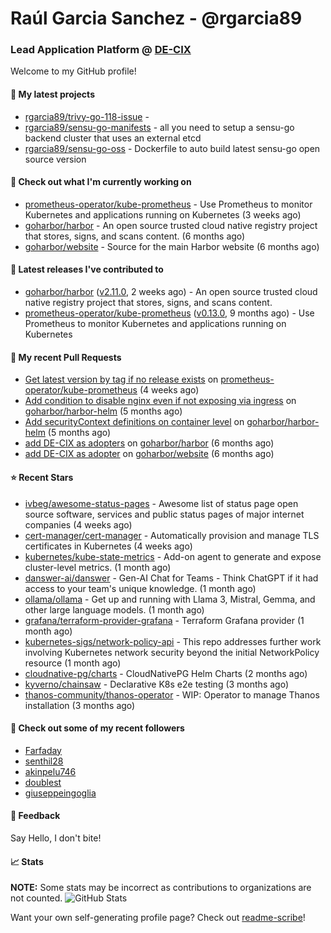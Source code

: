 # Raúl Garcia Sanchez - @rgarcia89
### Lead Application Platform @ [DE-CIX](https://de-cix.net/)

Welcome to my GitHub profile!

#### 🌱 My latest projects

- [rgarcia89/trivy-go-118-issue](https://github.com/rgarcia89/trivy-go-118-issue) - 
- [rgarcia89/sensu-go-manifests](https://github.com/rgarcia89/sensu-go-manifests) - all you need to setup a sensu-go backend cluster that uses an external etcd
- [rgarcia89/sensu-go-oss](https://github.com/rgarcia89/sensu-go-oss) - Dockerfile to auto build latest sensu-go open source version

#### 👷 Check out what I'm currently working on

- [prometheus-operator/kube-prometheus](https://github.com/prometheus-operator/kube-prometheus) - Use Prometheus to monitor Kubernetes and applications running on Kubernetes (3 weeks ago)
- [goharbor/harbor](https://github.com/goharbor/harbor) - An open source trusted cloud native registry project that stores, signs, and scans content. (6 months ago)
- [goharbor/website](https://github.com/goharbor/website) - Source for the main Harbor website (6 months ago)

#### 🔭 Latest releases I've contributed to

- [goharbor/harbor](https://github.com/goharbor/harbor) ([v2.11.0](https://github.com/goharbor/harbor/releases/tag/v2.11.0), 2 weeks ago) - An open source trusted cloud native registry project that stores, signs, and scans content.
- [prometheus-operator/kube-prometheus](https://github.com/prometheus-operator/kube-prometheus) ([v0.13.0](https://github.com/prometheus-operator/kube-prometheus/releases/tag/v0.13.0), 9 months ago) - Use Prometheus to monitor Kubernetes and applications running on Kubernetes

#### 🔨 My recent Pull Requests

- [Get latest version by tag if no release exists](https://github.com/prometheus-operator/kube-prometheus/pull/2435) on [prometheus-operator/kube-prometheus](https://github.com/prometheus-operator/kube-prometheus) (4 weeks ago)
- [Add condition to disable nginx even if not exposing via ingress](https://github.com/goharbor/harbor-helm/pull/1687) on [goharbor/harbor-helm](https://github.com/goharbor/harbor-helm) (5 months ago)
- [Add securityContext definitions on container level](https://github.com/goharbor/harbor-helm/pull/1673) on [goharbor/harbor-helm](https://github.com/goharbor/harbor-helm) (5 months ago)
- [add DE-CIX as adopters](https://github.com/goharbor/harbor/pull/19707) on [goharbor/harbor](https://github.com/goharbor/harbor) (6 months ago)
- [add DE-CIX as adopter](https://github.com/goharbor/website/pull/520) on [goharbor/website](https://github.com/goharbor/website) (6 months ago)

#### ⭐ Recent Stars

- [ivbeg/awesome-status-pages](https://github.com/ivbeg/awesome-status-pages) - Awesome list of status page open source software, services and public status pages of major internet companies (4 weeks ago)
- [cert-manager/cert-manager](https://github.com/cert-manager/cert-manager) - Automatically provision and manage TLS certificates in Kubernetes (4 weeks ago)
- [kubernetes/kube-state-metrics](https://github.com/kubernetes/kube-state-metrics) - Add-on agent to generate and expose cluster-level metrics. (1 month ago)
- [danswer-ai/danswer](https://github.com/danswer-ai/danswer) - Gen-AI Chat for Teams - Think ChatGPT if it had access to your team&#39;s unique knowledge. (1 month ago)
- [ollama/ollama](https://github.com/ollama/ollama) - Get up and running with Llama 3, Mistral, Gemma, and other large language models. (1 month ago)
- [grafana/terraform-provider-grafana](https://github.com/grafana/terraform-provider-grafana) - Terraform Grafana provider (1 month ago)
- [kubernetes-sigs/network-policy-api](https://github.com/kubernetes-sigs/network-policy-api) - This repo addresses further work involving Kubernetes network security beyond the initial NetworkPolicy resource (1 month ago)
- [cloudnative-pg/charts](https://github.com/cloudnative-pg/charts) - CloudNativePG Helm Charts (2 months ago)
- [kyverno/chainsaw](https://github.com/kyverno/chainsaw) - Declarative K8s e2e testing (3 months ago)
- [thanos-community/thanos-operator](https://github.com/thanos-community/thanos-operator) - WIP: Operator to manage Thanos installation (3 months ago)

#### 👯 Check out some of my recent followers

- [Farfaday](https://github.com/Farfaday)
- [senthil28](https://github.com/senthil28)
- [akinpelu746](https://github.com/akinpelu746)
- [doublest](https://github.com/doublest)
- [giuseppeingoglia](https://github.com/giuseppeingoglia)

#### 💬 Feedback

Say Hello, I don't bite!

#### 📈 Stats

**NOTE:** Some stats may be incorrect as contributions to organizations are not counted.
![GitHub Stats](https://github-readme-stats.vercel.app/api?username=rgarcia89&count_private=false&theme=tokyonight&show_icons=true)


Want your own self-generating profile page? Check out [readme-scribe](https://github.com/muesli/readme-scribe)!
